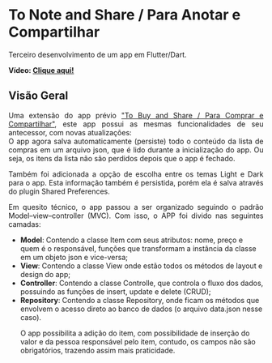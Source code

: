 # To Note and Share / Para Anotar e Compartilhar
<p>Terceiro desenvolvimento de um app em Flutter/Dart.</p>
<p><b>Vídeo: <a href="">Clique aqui!</a></b></p>

## Visão Geral
<p align="justify">Uma extensão do app prévio <a href="https://github.com/ludmilateixeira/lista_app">"To Buy and Share / Para Comprar e Compartilhar"</a>, este app possui as mesmas funcionalidades de seu antecessor, com novas atualizações: 
<br/>
O app agora salva automaticamente (persiste) todo o conteúdo da lista de compras em um arquivo json, que é lido durante a inicialização do app. Ou seja, os itens da lista não são perdidos depois que o app é fechado.</p>
<p align="justify">Também foi adicionada a opção de escolha entre os temas Light e Dark para o app. Esta informação também é persistida, porém ela é salva através do plugin Shared Preferences.</p>
<p align="justify">Em quesito técnico, o app passou a ser organizado seguindo o padrão Model–view–controller (MVC). Com isso, o APP foi divido nas seguintes camadas:</p>
<ul>
<li><b>Model</b>: Contendo a classe Item com seus atributos: nome, preço e quem é o responsável, funções que transformam a instância da classe em um objeto json e vice-versa;</li>
<li><b>View</b>: Contendo a classe View onde estão todos os métodos de layout e design do app;</li>
<li><b>Controller</b>: Contendo a classe Controlle, que controla o fluxo dos dados, possuindo as funções de insert, update e delete (CRUD);</li>
<li><b>Repository</b>: Contendo a classe Repository, onde ficam os métodos que envolvem o acesso direto ao banco de dados (o arquivo data.json nesse caso).</li>

O app possibilita a adição do item, com possibilidade de inserção do valor e da pessoa responsável pelo item, contudo, os campos não são obrigatórios, trazendo assim mais praticidade.
</ul> 
